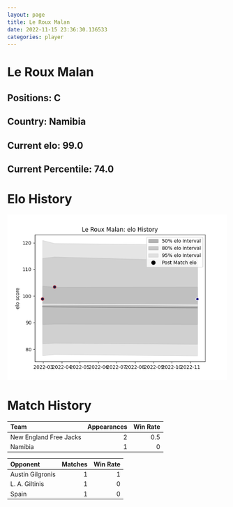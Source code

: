 ```yaml
---  
layout: page  
title: Le Roux Malan  
date: 2022-11-15 23:36:30.136533  
categories: player  
---
```

# Le Roux Malan

## Positions: C

## Country: Namibia

## Current elo: 99.0

## Current Percentile: 74.0

# Elo History


![elo history](history_LeRouxMalan.png)
# Match History


| Team                   |   Appearances |   Win Rate |
|:-----------------------|--------------:|-----------:|
| New England Free Jacks |             2 |        0.5 |
| Namibia                |             1 |        0   |

| Opponent         |   Matches |   Win Rate |
|:-----------------|----------:|-----------:|
| Austin Gilgronis |         1 |          1 |
| L. A. Giltinis   |         1 |          0 |
| Spain            |         1 |          0 |